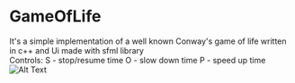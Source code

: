 # GameOfLife

It's a simple implementation of a well known Conway's game of life written in c++ and Ui made with sfml library
<br>
Controls:
S - stop/resume time
O - slow down time
P - speed up time
<br>
![Alt Text](https://media.giphy.com/media/0tzmmHyFpif56gPQUK/giphy.gif)
